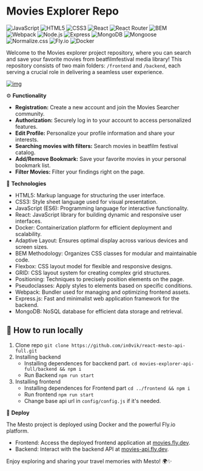 # Movies Explorer Repo
![JavaScript](https://img.shields.io/static/v1?style=for-the-badge&message=JavaScript&color=222222&logo=JavaScript&logoColor=F7DF1E&label=)
![HTML5](https://img.shields.io/static/v1?style=for-the-badge&message=HTML5&color=222222&logo=HTML5&logoColor=FFFFFF&label=)
![CSS3](https://img.shields.io/static/v1?style=for-the-badge&message=CSS3&color=222222&logo=CSS3&logoColor=FFFFFF&label=)
![React](https://img.shields.io/static/v1?style=for-the-badge&message=React&color=222222&logo=React&logoColor=61DAFB&label=)
![React Router](https://img.shields.io/static/v1?style=for-the-badge&message=React+Router&color=222222&logo=React+Router&logoColor=FFFFFF&label=)
![BEM](https://img.shields.io/static/v1?style=for-the-badge&message=BEM&color=222222&logo=BEM&logoColor=FFFFFF&label=)
![Webpack](https://img.shields.io/static/v1?style=for-the-badge&message=Webpack&color=222222&logo=Webpack&logoColor=8DD6F9&label=)
![Node.js](https://img.shields.io/static/v1?style=for-the-badge&message=Node.js&color=222222&logo=Node.js&logoColor=FFFFFF&label=)
![Express](https://img.shields.io/static/v1?style=for-the-badge&message=Express&color=222222&logo=Express&logoColor=FFFFFF&label=)
![MongoDB](https://img.shields.io/static/v1?style=for-the-badge&message=MongoDB&color=222222&logo=MongoDB&logoColor=FFFFFF&label=)
![Mongoose](https://img.shields.io/static/v1?style=for-the-badge&message=Mongoose&color=222222&logo=Mongoose&logoColor=FFFFFF&label=)
![Normalize.css](https://img.shields.io/static/v1?style=for-the-badge&message=Normalize.css&color=222222&logo=Normalize.css&logoColor=FFFFFF&label=)
![Fly.io](https://img.shields.io/static/v1?style=for-the-badge&message=Fly.io&color=222222&logo=fly.io&logoColor=FFFFFF&label=)
![Docker](https://img.shields.io/static/v1?style=for-the-badge&message=Docker&color=222222&logo=Docker&logoColor=FFFFFF&label=)

Welcome to the Movies explorer project repository, where you can search and save your favorite movies from beatfilmfestival media library! This repository consists of two main folders: ```/frontend``` and ```/backend```, each serving a crucial role in delivering a seamless user experience.

[![img](https://i.postimg.cc/d1z8pGJR/brandbird-9.png)](https://postimg.cc/bdTVjJ2x)

⚙️ **Functionality**

- **Registration:** Create a new account and join the Movies Searcher community.
- **Authorization:** Securely log in to your account to access personalized features.
- **Edit Profile:** Personalize your profile information and share your interests.
- **Searching movies with filters:** Search movies in beatfilm festival catalog.
- **Add/Remove Bookmark:** Save your favorite movies in your personal bookmark list.
- **Filter Movies:** Filter your findings right on the page.


🔩 **Technologies**

- HTML5: Markup language for structuring the user interface.
- CSS3: Style sheet language used for visual presentation.
- JavaScript (ES6): Programming language for interactive functionality.
- React: JavaScript library for building dynamic and responsive user interfaces.
- Docker: Containerization platform for efficient deployment and scalability.
- Adaptive Layout: Ensures optimal display across various devices and screen sizes.
- BEM Methodology: Organizes CSS classes for modular and maintainable code.
- Flexbox: CSS layout model for flexible and responsive designs.
- GRID: CSS layout system for creating complex grid structures.
- Positioning: Techniques to precisely position elements on the page.
- Pseudoclasses: Apply styles to elements based on specific conditions.
- Webpack: Bundler used for managing and optimizing frontend assets.
- Express.js: Fast and minimalist web application framework for the backend.
- MongoDB: NoSQL database for efficient data storage and retrieval.

## 🚀 How to run locally

1. Clone repo ``git clone https://github.com/in0vik/react-mesto-api-full.git``
2. Installing backend
   - Installing dependences for bacckend part.
   ``cd movies-explorer-api-full/backend && npm i``
   - Run Backend ``npm run start``
3. Installing frontend
   - Installing dependences for Frontend part ``cd ../frontend && npm i``
   - Run frontend ``npm run start``
   - Change base api url in ``config/config.js`` if it's needed.

🔗 **Deploy**

The Mesto project is deployed using Docker and the powerful Fly.io platform.

- Frontend: Access the deployed frontend application at [movies.fly.dev](https://movies.fly.dev).
- Backend: Interact with the backend API at [movies-api.fly.dev](https://movies-api.fly.dev).

Enjoy exploring and sharing your travel memories with Mesto! 🌍✨
